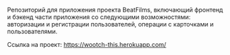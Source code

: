 Репозиторий для приложения проекта BeatFilms, включающий фронтенд и бэкенд части приложения со следующими возможностями: авторизации и регистрации пользователей, операции с карточками и пользователями.

Ссылка на проект: https://wootch-this.herokuapp.com/
